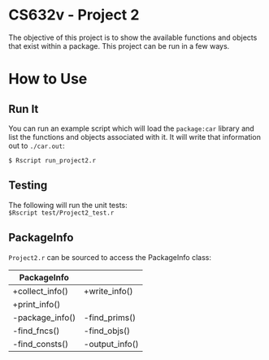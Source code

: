 # CS632v - Project 2
The objective of this project is to show the available functions and objects
that exist within a package.
This project can be run in a few ways.

# How to Use
## Run It
You can run an example script which will load the `package:car` library and list the functions and objects associated with it. It will write that information out to `./car.out`:

`$ Rscript run_project2.r`  

## Testing
The following will run the unit tests:  
`$Rscript test/Project2_test.r`


## PackageInfo
`Project2.r` can be sourced to access the PackageInfo class:  

| PackageInfo | |
|---| --- |
| +collect_info() | +write_info()
| +print_info() | |
| -package_info() | -find_prims()
| -find_fncs() | -find_objs()  |
| -find_consts() | -output_info() |
